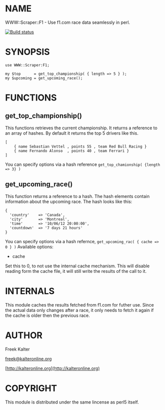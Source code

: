 # NAME
                                        

WWW::Scraper::F1 - Use f1.com race data seamlessly in perl.
    

<a href="http://travis-ci.org/FreekKalter/WWW-Scraper-F1"><img src="https://secure.travis-ci.org/FreekKalter/WWW-Scraper-F1.png" alt="Build status"></a>

# SYNOPSIS   

    use WWW::Scraper:F1;

    my $top      = get_top_championship( { length => 5 } );
    my $upcoming = get_upcoming_race();

# FUNCTIONS



## get\_top\_championship()

This functions retrieves the current championship. It returns a reference to an array of hashes. By default it
returns the top 5 drivers like this.

    [
        { name Sebastian Vettel , points 55 , team Red Bull Racing }
        { name Fernando Alonso  , points 40 , team Ferrari }
    ]

You can specify options via a hash reference `get_top_chamionship( {length => 3} )`

## get\_upcoming\_race()

This function returns a reference to a hash. The hash elements contain information about the upcoming race.
The hash looks like this:

    {
      'country'    => 'Canada',
      'city'       => 'Montreal',
      'time'       => '10/06/12 20:00:00',
      'countdown'  => '7 days 21 hours'
    }

You can specify options via a hash refernce, `get_upcoming_rac( { cache => 0 } )`
Available options:

- cache

Set this to 0, to not use the internal cache mechanism. This will disable reading form the cache file, it will still write the results of the call to it.

# INTERNALS

This module caches the results fetched from f1.com for futher use. Since the actual data only changes after a race, it only needs to fetch it again if the cache is older then the previous race. 

# AUTHOR

Freek Kalter

freek@kalteronline.org

[http://kalteronline.org](http://kalteronline.org)

# COPYRIGHT

This module is distributed under the same lincense as perl5 itself.

